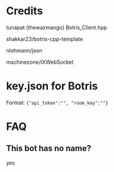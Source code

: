 # Credits
tunapat (thewaxmango) Botris_Client.hpp

shakkar23/botris-cpp-template

nlohmann/json

machinezone/IXWebSocket

# key.json for Botris
Format:
```{"api_token":"", "room_key":""}```

# FAQ
## This bot has no name?
yes